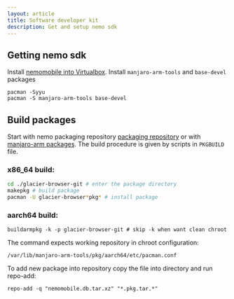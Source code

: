 ```yaml
---
layout: article
title: Software developer kit
description: Get and setup nemo sdk
---
```


## Getting nemo sdk

Install [nemomobile into Virtualbox](/installation/). Install `manjaro-arm-tools` and `base-devel` packages

```
pacman -Syyu
pacman -S manjaro-arm-tools base-devel
```

## Build packages

Start with nemo packaging repository [packaging repository](https://github.com/nemomobile-ux/nemo-packaging) or with [manjaro-arm packages](https://gitlab.manjaro.org/manjaro-arm/packages/community/nemo-ux).
The build procedure is given by scripts in `PKGBUILD` file. 

### x86_64 build:

```bash
cd ./glacier-browser-git # enter the package directory
makepkg # build package
pacman -U glacier-browser*pkg* # install package
```

### aarch64 build:

```
buildarmpkg -k -p glacier-browser-git # skip -k when want clean chroot
```

The command expects working repository in chroot configuration:
```
/var/lib/manjaro-arm-tools/pkg/aarch64/etc/pacman.conf
```

To add new package into repository copy the file into directory and run repo-add:
```
repo-add -q "nemomobile.db.tar.xz" "*.pkg.tar.*"
```